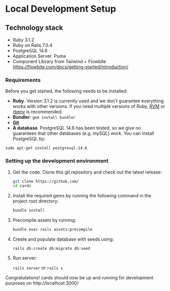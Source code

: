 # Local Development Setup

## Technology stack

- Ruby 3.1.2
- Ruby on Rails 7.0.4
- PostgreSQL 14.6
- Application Server: Puma
- Component Library from Tailwind + Flowbite https://flowbite.com/docs/getting-started/introduction/

### Requirements

Before you get started, the following needs to be installed:

- **Ruby**. Version 3.1.2 is currently used and we don't guarantee everything works with other versions. If you need multiple versions of Ruby, [RVM](https://rvm.io//) or [rbenv](https://github.com/rbenv/rbenv) is recommended.
- **Bundler**: `gem install bundler`
- [**Git**](http://help.github.com/git-installation-redirect)
- **A database**. PostgreSQL 14.6 has been tested, so we give no guarantees that other databases (e.g. mySQL) work. You can install PostgreSQL by:

```
sudo apt-get install postgresql-14.6
```

### Setting up the development environment

1.  Get the code. Clone this git repository and check out the latest release:

    ```bash
    git clone https://github.com/
    cd cards
    ```

2.  Install the required gems by running the following command in the project root directory:

    ```bash
    bundle install
    ```

3.  Precompile assets by running:

    ```bash
    bundle exec rails assets:precompile
    ```

4.  Create and populate database with seeds using:

    ```
    rails db:create db:migrate db:seed
    ```

5.  Run server:

    `rails server` or `rails s`

Congratulations! cards should now be up and running for development purposes on http://localhost:3000/
